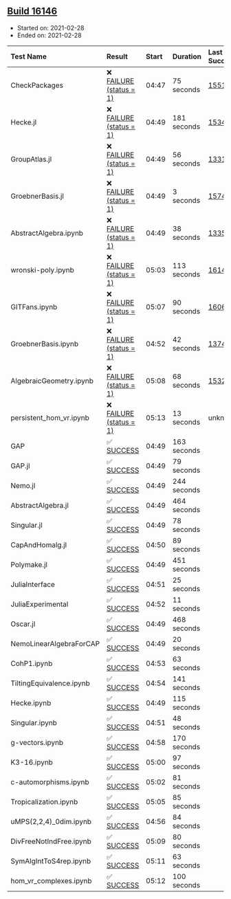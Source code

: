 ## [Build 16146](https://oscarci.mathematik.uni-kl.de/job/oscar/16146/)

* Started on: 2021-02-28
* Ended on: 2021-02-28

| Test Name    | Result | Start | Duration | Last Success | First Failure |
|:-------------|:-------|:------|:---------|:-------------|:--------------|
| CheckPackages | ❌ [FAILURE (status = 1)](https://oscarci.mathematik.uni-kl.de/job/oscar/16146/artifact/logs/build-16146/CheckPackages.log) | 04:47 | 75 seconds | [15514](https://oscarci.mathematik.uni-kl.de/job/oscar/15514/) | [15515](https://oscarci.mathematik.uni-kl.de/job/oscar/15515/) |
| Hecke.jl | ❌ [FAILURE (status = 1)](https://oscarci.mathematik.uni-kl.de/job/oscar/16146/artifact/logs/build-16146/Hecke.jl.log) | 04:49 | 181 seconds | [15344](https://oscarci.mathematik.uni-kl.de/job/oscar/15344/) | [15348](https://oscarci.mathematik.uni-kl.de/job/oscar/15348/) |
| GroupAtlas.jl | ❌ [FAILURE (status = 1)](https://oscarci.mathematik.uni-kl.de/job/oscar/16146/artifact/logs/build-16146/GroupAtlas.jl.log) | 04:49 | 56 seconds | [13311](https://oscarci.mathematik.uni-kl.de/job/oscar/13311/) | [13312](https://oscarci.mathematik.uni-kl.de/job/oscar/13312/) |
| GroebnerBasis.jl | ❌ [FAILURE (status = 1)](https://oscarci.mathematik.uni-kl.de/job/oscar/16146/artifact/logs/build-16146/GroebnerBasis.jl.log) | 04:49 | 3 seconds | [15745](https://oscarci.mathematik.uni-kl.de/job/oscar/15745/) | [15746](https://oscarci.mathematik.uni-kl.de/job/oscar/15746/) |
| AbstractAlgebra.ipynb | ❌ [FAILURE (status = 1)](https://oscarci.mathematik.uni-kl.de/job/oscar/16146/artifact/logs/build-16146/AbstractAlgebra.ipynb.log) | 04:49 | 38 seconds | [13355](https://oscarci.mathematik.uni-kl.de/job/oscar/13355/) | [13356](https://oscarci.mathematik.uni-kl.de/job/oscar/13356/) |
| wronski-poly.ipynb | ❌ [FAILURE (status = 1)](https://oscarci.mathematik.uni-kl.de/job/oscar/16146/artifact/logs/build-16146/wronski-poly.ipynb.log) | 05:03 | 113 seconds | [16144](https://oscarci.mathematik.uni-kl.de/job/oscar/16144/) | [16145](https://oscarci.mathematik.uni-kl.de/job/oscar/16145/) |
| GITFans.ipynb | ❌ [FAILURE (status = 1)](https://oscarci.mathematik.uni-kl.de/job/oscar/16146/artifact/logs/build-16146/GITFans.ipynb.log) | 05:07 | 90 seconds | [16068](https://oscarci.mathematik.uni-kl.de/job/oscar/16068/) | [16069](https://oscarci.mathematik.uni-kl.de/job/oscar/16069/) |
| GroebnerBasis.ipynb | ❌ [FAILURE (status = 1)](https://oscarci.mathematik.uni-kl.de/job/oscar/16146/artifact/logs/build-16146/GroebnerBasis.ipynb.log) | 04:52 | 42 seconds | [13748](https://oscarci.mathematik.uni-kl.de/job/oscar/13748/) | [13749](https://oscarci.mathematik.uni-kl.de/job/oscar/13749/) |
| AlgebraicGeometry.ipynb | ❌ [FAILURE (status = 1)](https://oscarci.mathematik.uni-kl.de/job/oscar/16146/artifact/logs/build-16146/AlgebraicGeometry.ipynb.log) | 05:08 | 68 seconds | [15322](https://oscarci.mathematik.uni-kl.de/job/oscar/15322/) | [15323](https://oscarci.mathematik.uni-kl.de/job/oscar/15323/) |
| persistent_hom_vr.ipynb | ❌ [FAILURE (status = 1)](https://oscarci.mathematik.uni-kl.de/job/oscar/16146/artifact/logs/build-16146/persistent_hom_vr.ipynb.log) | 05:13 | 13 seconds | unknown | unknown |
| GAP | ✅ [SUCCESS](https://oscarci.mathematik.uni-kl.de/job/oscar/16146/artifact/logs/build-16146/GAP.log) | 04:49 | 163 seconds |  |  |
| GAP.jl | ✅ [SUCCESS](https://oscarci.mathematik.uni-kl.de/job/oscar/16146/artifact/logs/build-16146/GAP.jl.log) | 04:49 | 79 seconds |  |  |
| Nemo.jl | ✅ [SUCCESS](https://oscarci.mathematik.uni-kl.de/job/oscar/16146/artifact/logs/build-16146/Nemo.jl.log) | 04:49 | 244 seconds |  |  |
| AbstractAlgebra.jl | ✅ [SUCCESS](https://oscarci.mathematik.uni-kl.de/job/oscar/16146/artifact/logs/build-16146/AbstractAlgebra.jl.log) | 04:49 | 464 seconds |  |  |
| Singular.jl | ✅ [SUCCESS](https://oscarci.mathematik.uni-kl.de/job/oscar/16146/artifact/logs/build-16146/Singular.jl.log) | 04:49 | 78 seconds |  |  |
| CapAndHomalg.jl | ✅ [SUCCESS](https://oscarci.mathematik.uni-kl.de/job/oscar/16146/artifact/logs/build-16146/CapAndHomalg.jl.log) | 04:50 | 89 seconds |  |  |
| Polymake.jl | ✅ [SUCCESS](https://oscarci.mathematik.uni-kl.de/job/oscar/16146/artifact/logs/build-16146/Polymake.jl.log) | 04:49 | 451 seconds |  |  |
| JuliaInterface | ✅ [SUCCESS](https://oscarci.mathematik.uni-kl.de/job/oscar/16146/artifact/logs/build-16146/JuliaInterface.log) | 04:51 | 25 seconds |  |  |
| JuliaExperimental | ✅ [SUCCESS](https://oscarci.mathematik.uni-kl.de/job/oscar/16146/artifact/logs/build-16146/JuliaExperimental.log) | 04:52 | 11 seconds |  |  |
| Oscar.jl | ✅ [SUCCESS](https://oscarci.mathematik.uni-kl.de/job/oscar/16146/artifact/logs/build-16146/Oscar.jl.log) | 04:49 | 468 seconds |  |  |
| NemoLinearAlgebraForCAP | ✅ [SUCCESS](https://oscarci.mathematik.uni-kl.de/job/oscar/16146/artifact/logs/build-16146/NemoLinearAlgebraForCAP.log) | 04:49 | 20 seconds |  |  |
| CohP1.ipynb | ✅ [SUCCESS](https://oscarci.mathematik.uni-kl.de/job/oscar/16146/artifact/logs/build-16146/CohP1.ipynb.log) | 04:53 | 63 seconds |  |  |
| TiltingEquivalence.ipynb | ✅ [SUCCESS](https://oscarci.mathematik.uni-kl.de/job/oscar/16146/artifact/logs/build-16146/TiltingEquivalence.ipynb.log) | 04:54 | 141 seconds |  |  |
| Hecke.ipynb | ✅ [SUCCESS](https://oscarci.mathematik.uni-kl.de/job/oscar/16146/artifact/logs/build-16146/Hecke.ipynb.log) | 04:49 | 115 seconds |  |  |
| Singular.ipynb | ✅ [SUCCESS](https://oscarci.mathematik.uni-kl.de/job/oscar/16146/artifact/logs/build-16146/Singular.ipynb.log) | 04:51 | 48 seconds |  |  |
| g-vectors.ipynb | ✅ [SUCCESS](https://oscarci.mathematik.uni-kl.de/job/oscar/16146/artifact/logs/build-16146/g-vectors.ipynb.log) | 04:58 | 170 seconds |  |  |
| K3-16.ipynb | ✅ [SUCCESS](https://oscarci.mathematik.uni-kl.de/job/oscar/16146/artifact/logs/build-16146/K3-16.ipynb.log) | 05:00 | 97 seconds |  |  |
| c-automorphisms.ipynb | ✅ [SUCCESS](https://oscarci.mathematik.uni-kl.de/job/oscar/16146/artifact/logs/build-16146/c-automorphisms.ipynb.log) | 05:02 | 81 seconds |  |  |
| Tropicalization.ipynb | ✅ [SUCCESS](https://oscarci.mathematik.uni-kl.de/job/oscar/16146/artifact/logs/build-16146/Tropicalization.ipynb.log) | 05:05 | 85 seconds |  |  |
| uMPS(2,2,4)_0dim.ipynb | ✅ [SUCCESS](https://oscarci.mathematik.uni-kl.de/job/oscar/16146/artifact/logs/build-16146/uMPS-2-2-4-_0dim.ipynb.log) | 04:56 | 84 seconds |  |  |
| DivFreeNotIndFree.ipynb | ✅ [SUCCESS](https://oscarci.mathematik.uni-kl.de/job/oscar/16146/artifact/logs/build-16146/DivFreeNotIndFree.ipynb.log) | 05:09 | 80 seconds |  |  |
| SymAlgIntToS4rep.ipynb | ✅ [SUCCESS](https://oscarci.mathematik.uni-kl.de/job/oscar/16146/artifact/logs/build-16146/SymAlgIntToS4rep.ipynb.log) | 05:11 | 63 seconds |  |  |
| hom_vr_complexes.ipynb | ✅ [SUCCESS](https://oscarci.mathematik.uni-kl.de/job/oscar/16146/artifact/logs/build-16146/hom_vr_complexes.ipynb.log) | 05:12 | 100 seconds |  |  |
